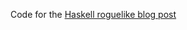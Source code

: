 Code for the [Haskell roguelike blog post](http://www.andrevdm.com/posts/2018-04-02-haskell-rogue-like.html)
